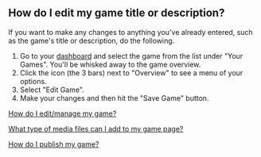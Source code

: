 ## How do I edit my game title or description?

If you want to make any changes to anything you've already entered, such as the game's title or description, do the following.

1. Go to your [dashboard](http://gamejolt.com/dashboard/) and select the game from the list under "Your Games". You'll be whisked away to the game overview. 
2. Click the icon (the 3 bars) next to "Overview" to see a menu of your options. 
3. Select "Edit Game". 
4. Make your changes and then hit the "Save Game" button.  

[How do I edit/manage my game?](Link)

[What type of media files can I add to my game page?](Link)

[How do I publish my game?](Link)
